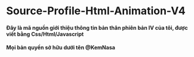 # Source-Profile-Html-Animation-V4
<h4>Đây là mã nguồn giới thiệu thông tin bản thân phiên bản IV của tôi, được viết bằng Css/Html/Javascript</h4>
<h4>Mọi bản quyền sở hữu dưới tên @KemNasa</h4>
